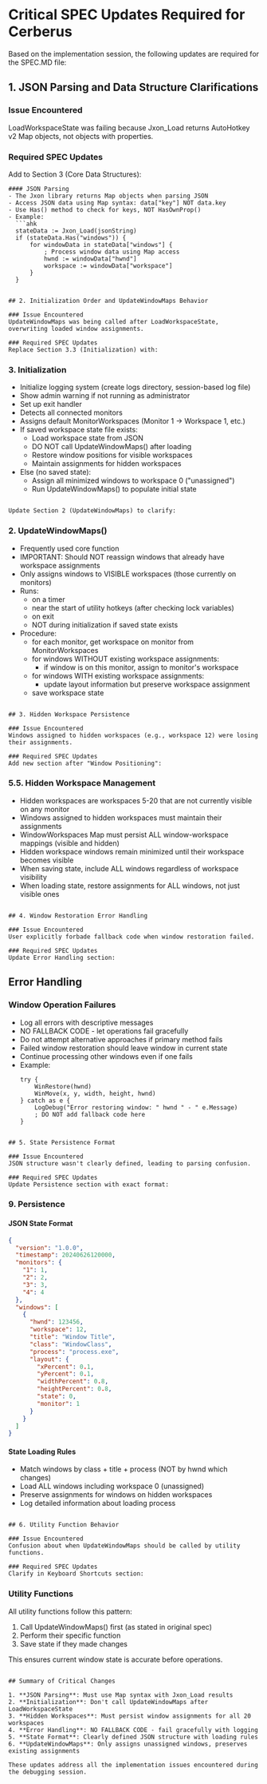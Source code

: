 # Critical SPEC Updates Required for Cerberus

Based on the implementation session, the following updates are required for the SPEC.MD file:

## 1. JSON Parsing and Data Structure Clarifications

### Issue Encountered
LoadWorkspaceState was failing because Jxon_Load returns AutoHotkey v2 Map objects, not objects with properties.

### Required SPEC Updates
Add to Section 3 (Core Data Structures):
```
#### JSON Parsing
- The Jxon library returns Map objects when parsing JSON
- Access JSON data using Map syntax: data["key"] NOT data.key
- Use Has() method to check for keys, NOT HasOwnProp()
- Example:
  ```ahk
  stateData := Jxon_Load(jsonString)
  if (stateData.Has("windows")) {
      for windowData in stateData["windows"] {
          ; Process window data using Map access
          hwnd := windowData["hwnd"]
          workspace := windowData["workspace"]
      }
  }
  ```
```

## 2. Initialization Order and UpdateWindowMaps Behavior

### Issue Encountered
UpdateWindowMaps was being called after LoadWorkspaceState, overwriting loaded window assignments.

### Required SPEC Updates
Replace Section 3.3 (Initialization) with:
```
### 3. Initialization
- Initialize logging system (create logs directory, session-based log file)
- Show admin warning if not running as administrator
- Set up exit handler
- Detects all connected monitors
- Assigns default MonitorWorkspaces (Monitor 1 → Workspace 1, etc.)
- If saved workspace state file exists:
  - Load workspace state from JSON
  - DO NOT call UpdateWindowMaps() after loading
  - Restore window positions for visible workspaces
  - Maintain assignments for hidden workspaces
- Else (no saved state):
  - Assign all minimized windows to workspace 0 ("unassigned")
  - Run UpdateWindowMaps() to populate initial state
```

Update Section 2 (UpdateWindowMaps) to clarify:
```
### 2. UpdateWindowMaps()
- Frequently used core function
- IMPORTANT: Should NOT reassign windows that already have workspace assignments
- Only assigns windows to VISIBLE workspaces (those currently on monitors)
- Runs:
  - on a timer
  - near the start of utility hotkeys (after checking lock variables)
  - on exit
  - NOT during initialization if saved state exists
- Procedure:
  - for each monitor, get workspace on monitor from MonitorWorkspaces
  - for windows WITHOUT existing workspace assignments:
    - if window is on this monitor, assign to monitor's workspace
  - for windows WITH existing workspace assignments:
    - update layout information but preserve workspace assignment
  - save workspace state
```

## 3. Hidden Workspace Persistence

### Issue Encountered
Windows assigned to hidden workspaces (e.g., workspace 12) were losing their assignments.

### Required SPEC Updates
Add new section after "Window Positioning":
```
### 5.5. Hidden Workspace Management
- Hidden workspaces are workspaces 5-20 that are not currently visible on any monitor
- Windows assigned to hidden workspaces must maintain their assignments
- WindowWorkspaces Map must persist ALL window-workspace mappings (visible and hidden)
- Hidden workspace windows remain minimized until their workspace becomes visible
- When saving state, include ALL windows regardless of workspace visibility
- When loading state, restore assignments for ALL windows, not just visible ones
```

## 4. Window Restoration Error Handling

### Issue Encountered
User explicitly forbade fallback code when window restoration failed.

### Required SPEC Updates
Update Error Handling section:
```
## Error Handling

### Window Operation Failures
- Log all errors with descriptive messages
- NO FALLBACK CODE - let operations fail gracefully
- Do not attempt alternative approaches if primary method fails
- Failed window restoration should leave window in current state
- Continue processing other windows even if one fails
- Example:
  ```ahk
  try {
      WinRestore(hwnd)
      WinMove(x, y, width, height, hwnd)
  } catch as e {
      LogDebug("Error restoring window: " hwnd " - " e.Message)
      ; DO NOT add fallback code here
  }
  ```
```

## 5. State Persistence Format

### Issue Encountered
JSON structure wasn't clearly defined, leading to parsing confusion.

### Required SPEC Updates
Update Persistence section with exact format:
```
### 9. Persistence

#### JSON State Format
```json
{
  "version": "1.0.0",
  "timestamp": 20240626120000,
  "monitors": {
    "1": 1,
    "2": 2,
    "3": 3,
    "4": 4
  },
  "windows": [
    {
      "hwnd": 123456,
      "workspace": 12,
      "title": "Window Title",
      "class": "WindowClass",
      "process": "process.exe",
      "layout": {
        "xPercent": 0.1,
        "yPercent": 0.1,
        "widthPercent": 0.8,
        "heightPercent": 0.8,
        "state": 0,
        "monitor": 1
      }
    }
  ]
}
```

#### State Loading Rules
- Match windows by class + title + process (NOT by hwnd which changes)
- Load ALL windows including workspace 0 (unassigned)
- Preserve assignments for windows on hidden workspaces
- Log detailed information about loading process
```

## 6. Utility Function Behavior

### Issue Encountered
Confusion about when UpdateWindowMaps should be called by utility functions.

### Required SPEC Updates
Clarify in Keyboard Shortcuts section:
```
### Utility Functions
All utility functions follow this pattern:
1. Call UpdateWindowMaps() first (as stated in original spec)
2. Perform their specific function
3. Save state if they made changes

This ensures current window state is accurate before operations.
```

## Summary of Critical Changes

1. **JSON Parsing**: Must use Map syntax with Jxon_Load results
2. **Initialization**: Don't call UpdateWindowMaps after LoadWorkspaceState
3. **Hidden Workspaces**: Must persist window assignments for all 20 workspaces
4. **Error Handling**: NO FALLBACK CODE - fail gracefully with logging
5. **State Format**: Clearly defined JSON structure with loading rules
6. **UpdateWindowMaps**: Only assigns unassigned windows, preserves existing assignments

These updates address all the implementation issues encountered during the debugging session.
